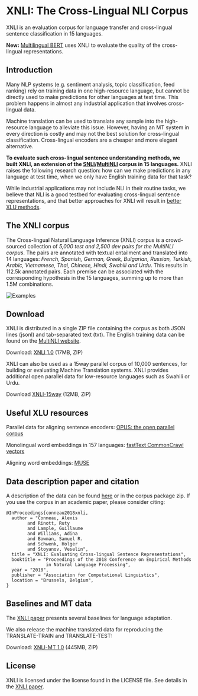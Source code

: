 # XNLI: The Cross-Lingual NLI Corpus
XNLI is an evaluation corpus for language transfer and cross-lingual sentence classification in 15 languages.

**New:** [Multilingual BERT](https://github.com/google-research/bert/blob/master/multilingual.md#models) uses XNLI to evaluate the quality of the cross-lingual representations.

## Introduction
Many NLP systems (e.g. sentiment analysis, topic classification, feed ranking) rely on training data in one high-resource language, but cannot be directly used to make predictions for other languages at test time.
This problem happens in almost any industrial application that involves cross-lingual data.

Machine translation can be used to translate any sample into the high-resource language to alleviate this issue.
However, having an MT system in every direction is costly and may not the best solution for cross-lingual classification.
Cross-lingual encoders are a cheaper and more elegant alternative.

**To evaluate such cross-lingual sentence understanding methods, we built XNLI, an extension of the
[SNLI](https://nlp.stanford.edu/projects/snli/)/[MultiNLI](https://www.nyu.edu/projects/bowman/multinli/) corpus in 15 languages.**
XNLI raises the following research question: how can we make predictions in any language at test time, when we only have English training data for that task?

While industrial applications may not include NLI in their routine tasks, we believe that NLI is a good testbed for evaluating cross-lingual
sentence representations, and that better approaches for XNLI will result in [better XLU methods](https://github.com/google-research/bert/blob/master/multilingual.md#results).

## The XNLI corpus
The Cross-lingual Natural Language Inference (XNLI) corpus is a crowd-sourced collection of *5,000 test and 2,500 dev pairs for the MultiNLI corpus*.
The pairs are annotated with textual entailment and translated into 14 languages: *French, Spanish, German, Greek, Bulgarian,
Russian, Turkish, Arabic, Vietnamese, Thai, Chinese, Hindi, Swahili and Urdu*. This results in 112.5k annotated pairs.
Each premise can be associated with the corresponding hypothesis in the 15 languages, summing up to more than 1.5M combinations.

![Examples](https://dl.fbaipublicfiles.com/XNLI/xnli_examples.png)

## Download
XNLI is distributed in a single ZIP file containing the corpus as both JSON lines (jsonl) and tab-separated text (txt). The English training data can be found on the [MultiNLI website](https://www.nyu.edu/projects/bowman/multinli/).

Download: [XNLI 1.0](https://dl.fbaipublicfiles.com/XNLI/XNLI-1.0.zip) (17MB, ZIP)

XNLI can also be used as a 15way parallel corpus of 10,000 sentences, for building or evaluating Machine Translation systems. XNLI provides additional open parallel data for low-resource languages such as Swahili or Urdu.

Download [XNLI-15way](https://dl.fbaipublicfiles.com/XNLI/XNLI-15way.zip) (12MB, ZIP)

## Useful XLU resources
Parallel data for aligning sentence encoders: [OPUS: the open parallel corpus](http://opus.nlpl.eu/)

Monolingual word embeddings in 157 languages: [fastText CommonCrawl vectors](https://github.com/facebookresearch/fastText/blob/master/docs/crawl-vectors.md)

Aligning word embeddings: [MUSE](https://github.com/facebookresearch/MUSE)


## Data description paper and citation

A description of the data can be found [here](https://arxiv.org/abs/1809.05053) or in the corpus package zip. If you use the corpus in an academic paper, please consider citing:

```
@InProceedings{conneau2018xnli,
  author = "Conneau, Alexis
        and Rinott, Ruty
        and Lample, Guillaume
        and Williams, Adina
        and Bowman, Samuel R.
        and Schwenk, Holger
        and Stoyanov, Veselin",
  title = "XNLI: Evaluating Cross-lingual Sentence Representations",
  booktitle = "Proceedings of the 2018 Conference on Empirical Methods
               in Natural Language Processing",
  year = "2018",
  publisher = "Association for Computational Linguistics",
  location = "Brussels, Belgium",
}
```

## Baselines and MT data
The [XNLI paper](https://arxiv.org/abs/1809.05053) presents several baselines for language adaptation.

We also release the machine translated data for reproducing the TRANSLATE-TRAIN and TRANSLATE-TEST:

Download: [XNLI-MT 1.0](https://dl.fbaipublicfiles.com/XNLI/XNLI-MT-1.0.zip) (445MB, ZIP)

## License
XNLI is licensed under the license found in the LICENSE file. See details in the [XNLI paper](https://arxiv.org/abs/1809.05053).
